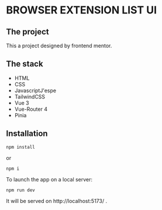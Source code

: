 # BROWSER EXTENSION LIST UI

## The project

This a project designed by frontend mentor.

## The stack

- HTML
- CSS
- JavascriptJ'espe
- TailwindCSS
- Vue 3
- Vue-Router 4
- Pinia

## Installation

```
npm install
```

or

```
npm i
```

To launch the app on a local server:

```
npm run dev
```

It will be served on http://localhost:5173/ .
